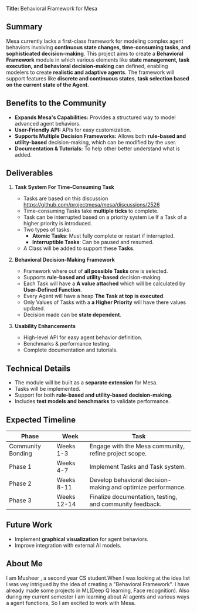 **Title:** Behavioral Framework for Mesa

## **Summary**  
Mesa currently lacks a first-class framework for modeling complex agent behaviors involving **continuous state changes, time-consuming tasks, and sophisticated decision-making**. This project aims to create a **Behavioral Framework** module in which various elements like **state management, task execution, and behavioral decision-making** can defined, enabling modelers to create **realistic and adaptive agents**. The framework will support features like **discrete and continuous states**, **task selection based on the current state of the Agent**.

## **Benefits to the Community**  
- **Expands Mesa's Capabilities:** Provides a structured way to model advanced agent behaviors.
- **User-Friendly API:** APIs for easy customization.
- **Supports Multiple Decision Frameworks:** Allows both **rule-based and utility-based** decision-making, which can be modified by the user.
- **Documentation & Tutorials:** To help other better understand what is added.

## **Deliverables**  
1. **Task System For Time-Consuming Task**  
   - Tasks are based on this discussion https://github.com/projectmesa/mesa/discussions/2526
   - Time-consuming Tasks take **multiple ticks** to complete.
   - Task can be interrupted based on a priority system i.e If a Task of a higher priority is introduced.
   - Two types of tasks:
     - **Atomic Tasks**: Must fully complete or restart if interrupted.
     - **Interruptible Tasks**: Can be paused and resumed.
   - A Class will be added to support these **Tasks**.

2. **Behavioral Decision-Making Framework**
   - Framework where out of **all possible Tasks** one is selected.
   - Supports **rule-based and utility-based** decision-making.
   - Each Task will have a **A value attached** which will be calculated by **User-Defined Function**.
   - Every Agent will have a heap **The Task at top is executed**.
   - Only Values of Tasks with a **a Higher Priority** will have there values updated.
   - Decision made can be **state dependent**.
   
3. **Usability Enhancements**  
   - High-level API for easy agent behavior definition.
   - Benchmarks & performance testing.
   - Complete documentation and tutorials.
   
## **Technical Details**  
- The module will be built as a **separate extension** for Mesa.
- Tasks will be implemented.
- Support for both **rule-based and utility-based decision-making**.
- Includes **test models and benchmarks** to validate performance.

## **Expected Timeline**  
| **Phase** | **Week** | **Task** |
|-----------|------------|---------|
| Community Bonding | Weeks 1-3 | Engage with the Mesa community, refine project scope. |
| Phase 1 | Weeks 4-7 | Implement Tasks and Task system. |
| Phase 2 | Weeks 8-11 | Develop behavioral decision-making and optimize performance. |
| Phase 3 | Weeks 12-14 | Finalize documentation, testing, and community feedback. |

## **Future Work**  
- Implement **graphical visualization** for agent behaviors.
- Improve integration with external AI models.

## **About Me**
I am Musheer , a second year CS student.When I was looking at the idea list I was vey intrigued by the idea of creating a "Behavioral Framework". I have already made some projects in ML(Deep Q learning, Face recognition). Also during my current semester I am learning about AI agents and various ways a agent functions, So I am excited to work with Mesa.
